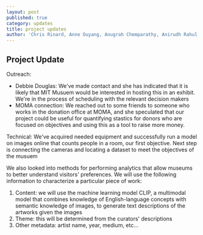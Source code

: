```yaml
---
layout: post
published: true
category: updates
title: project updates
author: 'Chris Rinard, Anne Ouyang, Anugrah Chemparathy, Anirudh Rahul'
---
```

## Project Update

Outreach:
- Debbie Douglas: We've made contact and she has indicated that it is likely that MIT Musuem would be interested in hosting this in an exhibit. We're in the process of scheduling with the relevant decision makers
- MOMA connection: We reached out to some friends to someone who works in the donation office at MOMA, and she speculated that our project could be useful for quantifying stastics for donors who are focused on objectives and using this as a tool to raise more money.

Technical:
We've acquired needed equipment and successfully run a model on images online that counts people in a room, our first objective. Next step is connecting the cameras and locating a dataset to meet the objectives of the musuem 

We also looked into methods for performing analytics that allow museums to better understand visitors' preferences. We will use the following information to characterize a particular piece of work:
1. Content: we will use the machine learning model CLIP, a multimodal model that combines knowledge of English-language concepts with semantic knowledge of images, to generate text descriptions of the artworks given the images
2. Theme: this will be determined from the curators' descriptions
3. Other metadata: artist name, year, medium, etc...

